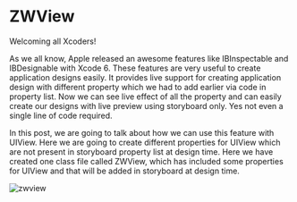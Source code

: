 # ZWView

Welcoming all Xcoders!

As we all know, Apple released an awesome features like IBInspectable and IBDesignable with Xcode 6. These features are very useful to create application designs easily. It provides live support for creating application design with different property which we had to add earlier via code in property list. Now we can see live effect of all the property and can easily create our designs with live preview using storyboard only. Yes not even a single line of code required.

In this post, we are going to talk about how we can use this feature with UIView. Here we are going to create different properties for UIView which are not present in storyboard property list at design time. Here we have created one class file called ZWView, which has included some properties for UIView and that will be added in storyboard at design time.

![zwview](https://cloud.githubusercontent.com/assets/24763760/21519219/7c2021bc-cd11-11e6-9b82-8c362f29dab7.gif)
